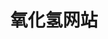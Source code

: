 ---
layout: home

title: 氧化氢网站
titleTemplate: 写一些博客

hero:
  name: 氧化氢网站
  text: 写点博客给你看
  tagline: 欢迎光临.
  actions:
    - theme: brand
      text: 立即开始！
      link: /guide/getting-started
    - theme: alt
      text: View on GitHub
      link: https://github.com/vuejs/vitepress

features:
  - title: "Vite: The DX that can't be beat"
    details: Feel the speed of Vite. Instant server start and lightning fast HMR that stays fast regardless of the app size.
  - title: Designed to be simplicity first
    details: With Markdown-centered content, it's built to help you focus on writing and deployed with minimum configuration.
  - title: Power of Vue meets Markdown
    details: Enhance your content with all the features of Vue in Markdown, while being able to customize your site with Vue.
  - title: Fully static yet still dynamic
    details: Go wild with true SSG + SPA architecture. Static on page load, but engage users with 100% interactivity from there.
---